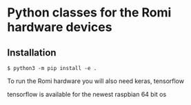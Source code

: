 
# Python classes for the Romi hardware devices


## Installation

```console
$ python3 -m pip install -e .
```

To run the Romi hardware you will also need keras, tensorflow

tensorflow is available for the newest raspbian 64 bit os
